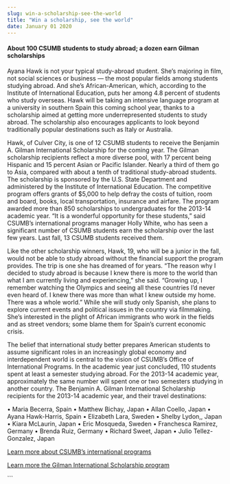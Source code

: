 ```yaml
---
slug: win-a-scholarship-see-the-world
title: "Win a scholarship, see the world"
date: January 01 2020
---
```


  
<h4>
  About 100 CSUMB students to study abroad; a dozen earn Gilman scholarships
</h4>
<p>
  Ayana Hawk is not your typical study-abroad student. She’s majoring in film,
  not social sciences or business — the most popular fields among students
  studying abroad. And she’s African-American, which, according to the Institute
  of International Education, puts her among 4.8 percent of students who study
  overseas. Hawk will be taking an intensive language program at a university in
  southern Spain this coming school year, thanks to a scholarship aimed at
  getting more underrepresented students to study abroad. The scholarship also
  encourages applicants to look beyond traditionally popular destinations such
  as Italy or Australia.
</p>
<p>
  Hawk, of Culver City, is one of 12 CSUMB students to receive the Benjamin A.
  Gilman International Scholarship for the coming year. The Gilman scholarship
  recipients reflect a more diverse pool, with 17 percent being Hispanic and 15
  percent Asian or Pacific Islander. Nearly a third of them go to Asia, compared
  with about a tenth of traditional study-abroad students. The scholarship is
  sponsored by the U.S. State Department and administered by the Institute of
  International Education. The competitive program offers grants of $5,000 to
  help defray the costs of tuition, room and board, books, local transportation,
  insurance and airfare. The program awarded more than 850 scholarships to
  undergraduates for the 2013-14 academic year. “It is a wonderful opportunity
  for these students,” said CSUMB’s international programs manager Holly White,
  who has seen a significant number of CSUMB students earn the scholarship over
  the last few years. Last fall, 13 CSUMB students received them.
</p>
<p>
  Like the other scholarship winners, Hawk, 19, who will be a junior in the
  fall, would not be able to study abroad without the financial support the
  program provides. The trip is one she has dreamed of for years. “The reason
  why I decided to study abroad is because I knew there is more to the world
  than what I am currently living and experiencing,” she said. “Growing up, I
  remember watching the Olympics and seeing all these countries I’d never even
  heard of. I knew there was more than what I knew outside my home. There was a
  whole world.” While she will study only Spanish, she plans to explore current
  events and political issues in the country via filmmaking. She’s interested in
  the plight of African immigrants who work in the fields and as street vendors;
  some blame them for Spain’s current economic crisis.
</p>
<p>
  The belief that international study better prepares American students to
  assume significant roles in an increasingly global economy and interdependent
  world is central to the vision of CSUMB’s Office of International Programs. In
  the academic year just concluded, 110 students spent at least a semester
  studying abroad. For the 2013-14 academic year, approximately the same number
  will spent one or two semesters studying in another country. The Benjamin A.
  Gilman International Scholarship recipients for the 2013-14 academic year, and
  their travel destinations:
</p>
<p>
  • Maria Becerra, Spain • Matthew Bichay, Japan • Allan Coello, Japan • Ayana
  Hawk-Harris, Spain • Elizabeth Lara, Sweden • Shelby Lydon,, Japan • Kiara
  McLaurin, Japan • Eric Mosqueda, Sweden • Franchesca Ramirez, Germany • Brenda
  Ruiz, Germany • Richard Sweet, Japan • Julio Tellez-Gonzalez, Japan
</p>
<p>
  <a href="https://international.csumb.edu/"
    >Learn more about CSUMB’s international programs</a
  >
</p>
<p>
  <a href="https://www.iie.org/en/Programs/Gilman-Scholarship-Program"
    >Learn more the Gilman International Scholarship program</a
  >
</p>
```
